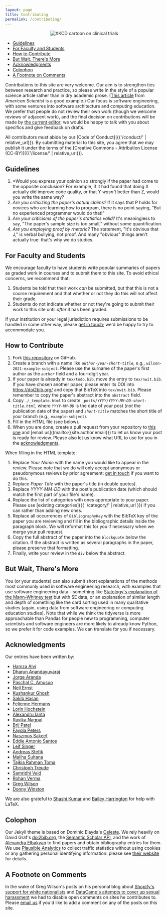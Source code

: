```yaml
---
layout: page
title: Contributing
permalink: /contributing/
---
```

<div align="center">
  <img src="https://imgs.xkcd.com/comics/clinical_trials.png" alt="XKCD cartoon on clinical trials" />
</div>

<ul>
  <li><a href="#guidelines">Guidelines</a></li>
  <li><a href="#academic">For Faculty and Students</a></li>
  <li><a href="#mechanics">How to Contribute</a></li>
  <li><a href="#methods">But Wait, There's More</a></li>
  <li><a href="#acknowledgments">Acknowledgments</a></li>
  <li><a href="#colophon">Colophon</a></li>
  <li><a href="#footnote">A Footnote on Comments</a></li>
</ul>

Contributions to this site are very welcome.
Our aim is to strengthen ties between research and practice,
so please write in the style of a popular science article
rather than in dry academic prose.
([This article](https://www.americanscientist.org/article/empirical-software-engineering)
from <em>American Scientist</em> is a good example.)
Our focus is software engineering,
with some ventures into software architecture and computing education.
We prefer that people do not review their own work (though we welcome reviews of adjacent work),
and the final decision on contributions will be made by [the current editor](mailto:{{site.author.url}});
we would be happy to talk with you about specifics and give feedback on drafts.

All contributors must abide by our [Code of Conduct]({{'/conduct/' | relative_url}}).
By submitting material to this site, you agree that we may publish it under the terms of
the [Creative Commons - Attribution License</a> (CC-BY)]({{'/license/' | relative_url}}).

<h2 id="guidelines">Guidelines</h2>

1. *Would you express your opinion so strongly if the paper had come to the opposite conclusion?
   For example, if it had found that doing X actually did improve code quality, or that Y *wasn't* better than Z, would you write the same way?
1. *Are you criticizing the paper's actual claims?*
   If it says that P holds for novices who are learning how to program, there is no point saying, "But no experienced programmer would do that!"
1. *Are your criticisms of the paper's statistics valid?*
   It's meaningless to say, "The paper's sample size is too small," without some quantification.
1. *Are you employing proof by rhetoric?*
   The statement, "It's obvious that J," is verbal bullying, not proof. And many "obvious" things aren't actually true: that's why we do studies.

<h2 id="academic">For Faculty and Students</h2>

We encourage faculty to have students write popular summaries of papers as graded work in courses and to submit them to this site.
To avoid ethical concerns, we recommend that:

1. Students be told that their work *can* be submitted,
   but that this is not a course requirement
   and that whether or not they do this will not affect their grade.
1. Students do not indicate whether or not they're going to submit their work to this site until *after* it has been graded.

If your institution or your legal jurisdiction requires submissions to be handled in some other way,
please [get in touch](mailto:{{site.author.email}});
we'd be happy to try to accommodate you.

<h2 id="mechanics">How to Contribute</h2>

1. Fork [this repository]({{site.repositoryurl}}) on GitHub.
1. Create a branch with a name like <code><em>author-year-short-title</em></code>, e.g., `wilson-2021-example-subject`.
   Please use the surname of the paper's first author as the <code><em>author</em></code> field and a four-digit year.
1. If your paper is already in `tex/todo.bib`, move the entry to `tex/nwit.bib`.
   If you have chosen another paper, please enter its DOI into <https://doi2bib.org/>
   and copy that BibTeX into `tex/nwit.bib`.
   Please remember to copy the paper's abstract into the `abstract` field.
1. Copy `./_template.html` to create <code>_posts/<em>YYYY</em>/<em>YYYY-MM-DD-short-title.html</em></code>,
   where <code><em>YYYY-MM-DD</em></code> is the date of your post (*not* the publication date of the paper)
   and <code><em>short-title</em></code> matches the short title of your branch (e.g., `example-subject`).
1. Fill in the HTML file (see below).
1. When you are done, create a pull request from your repository to [this one]({{site.repositoryurl}})
   and [email us]((mailto:{{site.author.email}}) to let us know your post is ready for review.
   Please also let us know what URL to use for you in the [acknowledgments](#acknowledgments).

When filling in the HTML template:

1. Replace *Your Name* with the name you would like to appear in the review.
   Please note that we do will only accept anonymous or pseudonymous reviews by prior agreement:
   [get in touch](mailto:{{site.author.email}}) if you want to do this.
1. Replace *Paper Title* with the paper's title (in double quotes).
1. Replace *YYYY-MM-DD* with the post's publication date (which should match the first part of your file's name).
1. Replace the list of categories with ones appropriate to your paper.
   Please use [existing categories]({{ '/category/' | relative_url }}) if you can rather than adding new ones.
1. Replace all occurrences of `BibliographyKey` with the BibTeX key of the paper you are reviewing
   and fill in the bibliographic details inside the paragraph block.
   We will reformat this for you if necessary when we merge your pull request.
1. Copy the full abstract of the paper into the `blockquote` below the citation.
   If the abstract is written as several paragraphs in the paper,
   please preserve that formatting.
1. Finally, write your review in the `div` below the abstract.

<h2 id="methods">But Wait, There's More</h2>

You (or your students) can also submit short explanations of the methods most commonly used in software engineering research,
with examples that use software engineering data—something like
[Statology's explanation of the Mann-Whitney test](https://statology.org/mann-whitney-u-test/) but with SE data,
or an explanation of similar length and depth of something like the card sorting used in many qualitative studies
(again, using data from software engineering or computing education studies).
Note that while we think the tidyverse is more approachable than Pandas for people new to programming,
computer scientists and software engineers are more likely to already know Python,
so we prefer it for code examples.
We can translate for you if necessary.

<h2 id="acknowledgments">Acknowledgments</h2>

Our entries have been written by:

- [Hamza Alvi](https://github.com/hamzaMAlvi/)
- [Dharun Anandayuvaraj](https://www.linkedin.com/in/dharunanand/)
- [Jorge Aranda](https://cuevano.ca/)
- [Paschal C. Amusuo](https://www.linkedin.com/in/paschal-amusuo-134146b3/)
- [Neil Ernst](https://www.neilernst.net/)
- [Kushankur Ghosh](https://sites.google.com/view/kayghosh/kush)
- [Sakib Hasan](https://www.linkedin.com/in/sakib-hasan-071a05152/)
- [Felienne Hermans](https://www.felienne.com/)
- [Lorin Hochstein](http://lorinhochstein.org/)
- [Alexandru Ianta](https://github.com/aianta/)
- [Ravika Nagpal]( https://www.linkedin.com/in/ravika-nagpal-b1636220)
- [Brij Patel](https://www.linkedin.com/in/brijspatel/)
- [Fayola Peters](https://lero.ie/lero-15/fayola-peters)
- [Naszmus Sakeef](https://github.com/NazmusSakeef)
- [Eddie Antonio Santos](https://eddieantonio.ca/)
- [Leif Singer](https://leif.me/)
- [Andreas Stefik](http://web.cs.unlv.edu/stefika/)
- [Maliha Sultana](https://www.researchgate.net/profile/Maliha-Sultana-2)
- [Tajkia Rahman Toma](https://www.linkedin.com/in/trtoma/)
- [Christoph Treude](https://ctreude.ca/)
- [Samridhi Vaid](https://www.linkedin.com/in/samridhi-vaid-b1754495/)
- [Rohan Verma](https://www.linkedin.com/in/therohanverma/)
- [Greg Wilson](https://third-bit.com/)
- [Donny Winston](https://donnywinston.com/)

We are also grateful to [Shashi Kumar](https://www.linkedin.com/in/shashi-kumar-371b2649/)
and [Bailey Harrington](https://github.com/baileythegreen)
for help with LaTeX.

<h2 id="colophon">Colophon</h2>

Our Jekyll theme is based on Dominic Elayda's [Celeste](https://github.com/nicoelayda/celeste).
We rely heavily on David Graf's [doi2bib.org](https://doi2bib.org),
the [Semantic Scholar API](https://www.semanticscholar.org/product/api),
and the work of [Alexandra Elbakyan](https://sci-hub.se/alexandra)
to find papers and obtain bibliography entries for them.
We use [Plausible Analytics](https://plausible.io/) to collect traffic statistics
without using cookies or any gathering personal identifying information:
please see [their website](https://plausible.io/privacy-focused-web-analytics) for details.

<h2 id="footnote">A Footnote on Comments</h2>

In the wake of Greg Wilson's posts on his personal blog about
[Shopify's support for white nationalists](https://third-bit.com/2018/05/06/cigarettes-and-shopify/)
and
[DataCamp's attempts to cover up sexual harassment](https://third-bit.com/2019/04/15/an-exchange-with-datacamp/)
we had to disable open comments on sites he contributes to.
Please [email us](mailto:{{site.author.email}}) if you'd like to add a comment on any of the posts on this site.
